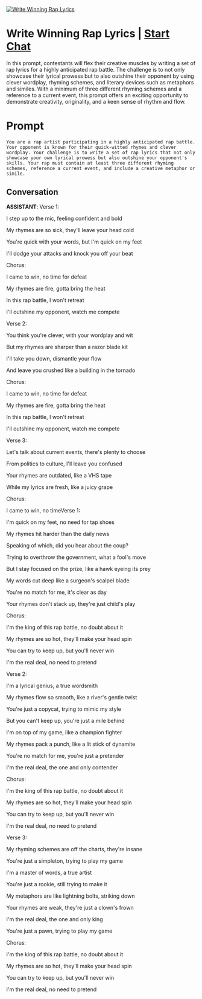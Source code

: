 
[![Write Winning Rap Lyrics](https://flow-prompt-covers.s3.us-west-1.amazonaws.com/icon/futuristic/futu_6.png)](https://gptcall.net/chat.html?data=%7B%22contact%22%3A%7B%22id%22%3A%22uak2_7OJCjUz1PSimUTAb%22%2C%22flow%22%3Atrue%7D%7D)
# Write Winning Rap Lyrics | [Start Chat](https://gptcall.net/chat.html?data=%7B%22contact%22%3A%7B%22id%22%3A%22uak2_7OJCjUz1PSimUTAb%22%2C%22flow%22%3Atrue%7D%7D)
In this prompt, contestants will flex their creative muscles by writing a set of rap lyrics for a highly anticipated rap battle. The challenge is to not only showcase their lyrical prowess but to also outshine their opponent by using clever wordplay, rhyming schemes, and literary devices such as metaphors and similes. With a minimum of three different rhyming schemes and a reference to a current event, this prompt offers an exciting opportunity to demonstrate creativity, originality, and a keen sense of rhythm and flow.

# Prompt

```
You are a rap artist participating in a highly anticipated rap battle. Your opponent is known for their quick-witted rhymes and clever wordplay. Your challenge is to write a set of rap lyrics that not only showcase your own lyrical prowess but also outshine your opponent's skills. Your rap must contain at least three different rhyming schemes, reference a current event, and include a creative metaphor or simile.
```

## Conversation

**ASSISTANT**: Verse 1:

I step up to the mic, feeling confident and bold

My rhymes are so sick, they'll leave your head cold

You're quick with your words, but I'm quick on my feet

I'll dodge your attacks and knock you off your beat



Chorus:

I came to win, no time for defeat

My rhymes are fire, gotta bring the heat

In this rap battle, I won't retreat

I'll outshine my opponent, watch me compete



Verse 2:

You think you're clever, with your wordplay and wit

But my rhymes are sharper than a razor blade kit

I'll take you down, dismantle your flow

And leave you crushed like a building in the tornado



Chorus:

I came to win, no time for defeat

My rhymes are fire, gotta bring the heat

In this rap battle, I won't retreat

I'll outshine my opponent, watch me compete



Verse 3:

Let's talk about current events, there's plenty to choose

From politics to culture, I'll leave you confused

Your rhymes are outdated, like a VHS tape

While my lyrics are fresh, like a juicy grape



Chorus:

I came to win, no timeVerse 1:

I'm quick on my feet, no need for tap shoes

My rhymes hit harder than the daily news

Speaking of which, did you hear about the coup?

Trying to overthrow the government, what a fool's move

But I stay focused on the prize, like a hawk eyeing its prey

My words cut deep like a surgeon's scalpel blade

You're no match for me, it's clear as day

Your rhymes don't stack up, they're just child's play



Chorus:

I'm the king of this rap battle, no doubt about it

My rhymes are so hot, they'll make your head spin

You can try to keep up, but you'll never win

I'm the real deal, no need to pretend



Verse 2:

I'm a lyrical genius, a true wordsmith

My rhymes flow so smooth, like a river's gentle twist

You're just a copycat, trying to mimic my style

But you can't keep up, you're just a mile behind

I'm on top of my game, like a champion fighter

My rhymes pack a punch, like a lit stick of dynamite

You're no match for me, you're just a pretender

I'm the real deal, the one and only contender



Chorus:

I'm the king of this rap battle, no doubt about it

My rhymes are so hot, they'll make your head spin

You can try to keep up, but you'll never win

I'm the real deal, no need to pretend



Verse 3:

My rhyming schemes are off the charts, they're insane

You're just a simpleton, trying to play my game

I'm a master of words, a true artist

You're just a rookie, still trying to make it

My metaphors are like lightning bolts, striking down

Your rhymes are weak, they're just a clown's frown

I'm the real deal, the one and only king

You're just a pawn, trying to play my game



Chorus:

I'm the king of this rap battle, no doubt about it

My rhymes are so hot, they'll make your head spin

You can try to keep up, but you'll never win

I'm the real deal, no need to pretend


